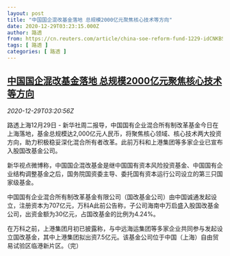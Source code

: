 ```yaml
---
layout: post
title: "中国国企混改基金落地 总规模2000亿元聚焦核心技术等方向"
date: 2020-12-29T03:23:15.000Z
author: 路透
from: https://cn.reuters.com/article/china-soe-reform-fund-1229-idCNKBS29308I
tags: [ 路透 ]
categories: [ 路透 ]
---
```

<!--1609212195000-->
[中国国企混改基金落地 总规模2000亿元聚焦核心技术等方向](https://cn.reuters.com/article/china-soe-reform-fund-1229-idCNKBS29308I)
------

<div>
<div><i>2020-12-29T03:20:56Z</i></div><p>路透上海12月29日 - 新华社周二报导，中国国有企业混合所有制改革基金今日在上海落地，基金总规模达2,000亿元人民币，将聚焦核心领域、核心技术两大投资方向，助力积极稳妥深化混合所有者改革。此前万科和上港集团等多家企业已宣布入股国改基金公司。</p><p>新华视点微博称，中国国企混改基金是继中国国有资本风险投资基金、中国国有企业结构调整基金之后，国务院国资委主导、委托国有资本运行公司设立的第三只国家级基金。</p><p>中国国有企业混合所有制改革基金有限公司（国改基金公司）由中国诚通发起设立，注册资本为707亿元，万科A此前公告称，子公司海南中万启盛入股国改基金公司，出资金额为30亿元，占国改基金的比例为4.24%。</p><p>在万科之前，上港集团月初已披露称，与中远海运集团等多家企业共同参与发起设立国改基金，其中上港集团拟出资7.5亿元。该基金公司位于中国（上海）自由贸易试验区临港新片区。（完）</p>
</div>

